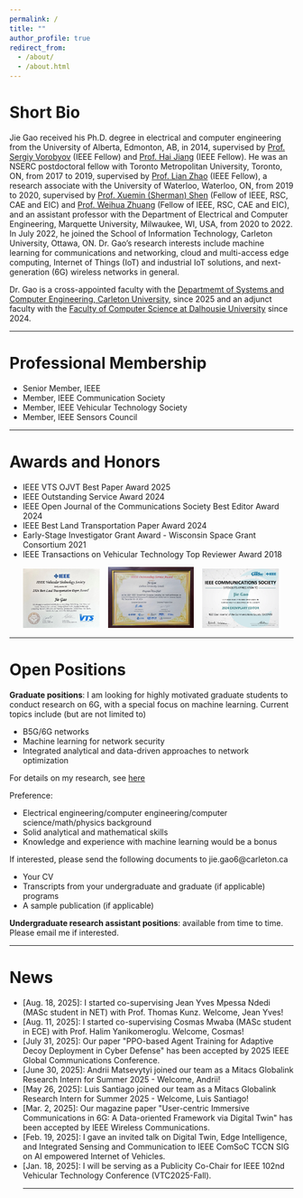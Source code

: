 ```yaml
---
permalink: /
title: ""
author_profile: true
redirect_from: 
  - /about/
  - /about.html
---
```

Short Bio
======
Jie Gao received his Ph.D. degree in electrical and computer engineering from the University of Alberta, Edmonton, AB, in 2014, supervised by [Prof. Sergiy Vorobyov](https://users.aalto.fi/~vorobys1/) (IEEE Fellow) and [Prof. Hai Jiang](https://www.ece.ualberta.ca/~hai1/) (IEEE Fellow). He was an NSERC postdoctoral fellow with Toronto Metropolitan University, Toronto, ON, from 2017 to 2019, supervised by [Prof. Lian Zhao](https://www.ecb.torontomu.ca/~lzhao/) (IEEE Fellow), a research associate with the University of Waterloo, Waterloo, ON, from 2019 to 2020, supervised by [Prof. Xuemin (Sherman) Shen](https://uwaterloo.ca/scholar/sshen) (Fellow of IEEE, RSC, CAE and EIC) and [Prof. Weihua Zhuang](https://uwaterloo.ca/scholar/wzhuang) (Fellow of IEEE, RSC, CAE and EIC), and an assistant professor with the Department of Electrical and Computer Engineering, Marquette University, Milwaukee, WI, USA, from 2020 to 2022. In July 2022, he joined the School of Information Technology, Carleton University, Ottawa, ON. Dr. Gao’s research interests include machine learning for communications and networking, cloud and multi-access edge computing, Internet of Things (IoT) and industrial IoT solutions, and next-generation (6G) wireless networks in general. 

Dr. Gao is a cross-appointed faculty with the [Departmemt of Systems and Computer Engineering, Carleton University](https://carleton.ca/sce/faculty/#crossappointed), since 2025 and an adjunct faculty with the [Faculty of Computer Science at Dalhousie University](https://www.dal.ca/faculty/computerscience/faculty-staff.html) since 2024.

<hr> 


Professional Membership
======
<ul style="list-style-type:disc;">
  <li>Senior Member, IEEE</li>
  <li>Member, IEEE Communication Society</li>
  <li>Member, IEEE Vehicular Technology Society</li>
  <li>Member, IEEE Sensors Council</li>
</ul>

<hr> 


Awards and Honors
======

<ul style="list-style-type:disc;">
  <li>IEEE VTS OJVT Best Paper Award 2025</li>
  <li>IEEE Outstanding Service Award 2024</li>
  <li>IEEE Open Journal of the Communications Society Best Editor Award 2024</li>
  <li>IEEE Best Land Transportation Paper Award 2024 </li>
  <li>Early-Stage Investigator Grant Award - Wisconsin Space Grant Consortium 2021 </li>
  <li>IEEE Transactions on Vehicular Technology Top Reviewer Award 2018 </li>
</ul>

<p float="left">
  &nbsp; &nbsp; &nbsp;
  <img src="../images/Award_IEEEBestLandTransportation2024.jpg" style="width:27%"  alt="">  &nbsp;&nbsp;
  <img src="../images/Award_IEEEService2024.jpg" style="width:30%" alt=""> &nbsp;&nbsp;
  <img src="../images/Award_OJCOMSBestEditor2024.png" style="width:27%" alt="">
</p>

<hr> 

Open Positions
======
<strong>Graduate positions</strong>: I am looking for highly motivated graduate students to conduct research on 6G, with a special focus on machine learning. Current topics include (but are not limited to)
<ul style="list-style-type:disc;">
  <li> B5G/6G networks</li>
  <li>Machine learning for network security</li>
  <li>Integrated analytical and data-driven approaches to network optimization</li>
</ul>

For details on my research, see [here](https://drjiegao.github.io//research/) 

Preference: 
<ul style="list-style-type:disc;">
  <li>Electrical engineering/computer engineering/computer science/math/physics background</li>
  <li>Solid analytical and mathematical skills</li>
  <li>Knowledge and experience with machine learning would be a bonus</li>
</ul>
If interested, please send the following documents to jie.gao6@carleton.ca
<ul style="list-style-type:disc;">
  <li>Your CV</li>
  <li>Transcripts from your undergraduate and graduate (if applicable) programs</li>
  <li>A sample publication (if applicable) </li>
</ul>
<strong>Undergraduate research assistant positions</strong>: available from time to time. Please email me if interested. 

<hr> 


News
======
<ul style="list-style-type:disc;">
 <li> [Aug. 18, 2025]: I started co-supervising Jean Yves Mpessa Ndedi (MASc student in NET) with Prof. Thomas Kunz. Welcome, Jean Yves! </li>
 <li> [Aug. 11, 2025]: I started co-supervising Cosmas Mwaba (MASc student in ECE) with Prof. Halim Yanikomeroglu. Welcome, Cosmas! </li>
 <li> [July 31, 2025]: Our paper "PPO-based Agent Training for Adaptive Decoy Deployment in Cyber Defense" has been accepted by 2025 IEEE Global Communications Conference. </li>
 <li> [June 30, 2025]: Andrii Matsevytyi joined our team as a Mitacs Globalink Research Intern for Summer 2025 - Welcome,  Andrii! </li>
 <li> [May 26, 2025]: Luis Santiago joined our team as a Mitacs Globalink Research Intern for Summer 2025 - Welcome, Luis Santiago! </li>
 <li> [Mar. 2, 2025]: Our magazine paper "User-centric Immersive Communications in 6G: A Data-oriented Framework via Digital Twin" has been accepted by IEEE Wireless Communications. </li>
 <li> [Feb. 19, 2025]: I gave an invited talk on Digital Twin, Edge Intelligence, and Integrated Sensing and Communication to IEEE ComSoC TCCN SIG on AI empowered Internet of Vehicles. </li>
 <li> [Jan. 18, 2025]: I will be serving as a Publicity Co-Chair for IEEE 102nd Vehicular Technology Conference (VTC2025-Fall). </li>
<!--
 <li> [Oct. 9, 2024]: Our paper "Energy-efficient UAV-assisted mobile edge computing: Resource allocation and trajectory optimization" received the IEEE Best Land Transportation Paper Award at the 100th IEEE VTC (VTC-Fall 2024). </li>
 <li> [Aug. 12, 2024]: Our paper "On-Demand Collaborative Sensing with Digital Twin-Driven Resource Allocation," has been accepted by the IEEE VTC-Fall 2024. </li>
 <li> [Aug. 5, 2024]: Our paper "Digital Twin-Empowered Resource Allocation for On-Demand Collaborative Sensing," has been accepted by the IEEE Internet of Things Journal. </li>
-->
<!--
 <li> [June 16, 2024]: Our paper "User-centric Service Provision for Edge-assisted Mobile AR: A Digital Twin-based Approach," has been accepted by the IEEE/CIC ICCC 2024. </li>
-->
<!--
 <li> [June 16, 2024]: Our paper "Model Drift-Adaptive Resource Reservation in ISAC Networks: A Digital Twin-Based Approach," has been accepted by the IEEE/CIC ICCC 2024. </li>
-->
<hr> 
</ul>





